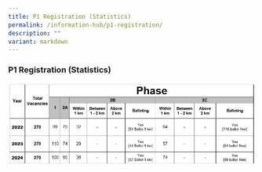```yaml
---
title: P1 Registration (Statistics)
permalink: /information-hub/p1-registration/
description: ""
variant: markdown
---
```

### P1 Registration (Statistics)

![](/images/P1%20registration%20statistics/P1_registration_statistics.jpg)